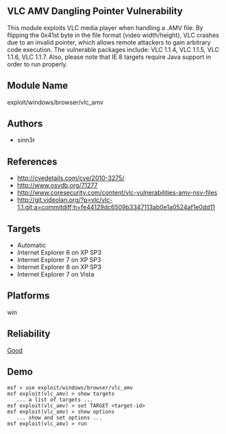 ## VLC AMV Dangling Pointer Vulnerability

This module exploits VLC media player when handling a .AMV 
file. By flipping the 0x41st byte in the file format (video 
width/height), VLC crashes due to an invalid pointer, which 
allows remote attackers to gain arbitrary code execution. 
The vulnerable packages include: VLC 1.1.4, VLC 1.1.5, VLC 
1.1.6, VLC 1.1.7. Also, please note that IE 8 targets 
require Java support in order to run properly.


## Module Name
exploit/windows/browser/vlc_amv

## Authors
* sinn3r


## References
* http://cvedetails.com/cve/2010-3275/
* http://www.osvdb.org/71277
* http://www.coresecurity.com/content/vlc-vulnerabilities-amv-nsv-files
* http://git.videolan.org/?p=vlc/vlc-1.1.git;a=commitdiff;h=fe44129dc6509b3347113ab0e1a0524af1e0dd11



## Targets
* Automatic
* Internet Explorer 6 on XP SP3
* Internet Explorer 7 on XP SP3
* Internet Explorer 8 on XP SP3
* Internet Explorer 7 on Vista


## Platforms
win

## Reliability
[Good](https://github.com/rapid7/metasploit-framework/wiki/Exploit-Ranking)

## Demo

```
msf > use exploit/windows/browser/vlc_amv
msf exploit(vlc_amv) > show targets
   ... a list of targets ...
msf exploit(vlc_amv) > set TARGET <target-id>
msf exploit(vlc_amv) > show options
   ... show and set options ...
msf exploit(vlc_amv) > run
```
    
    